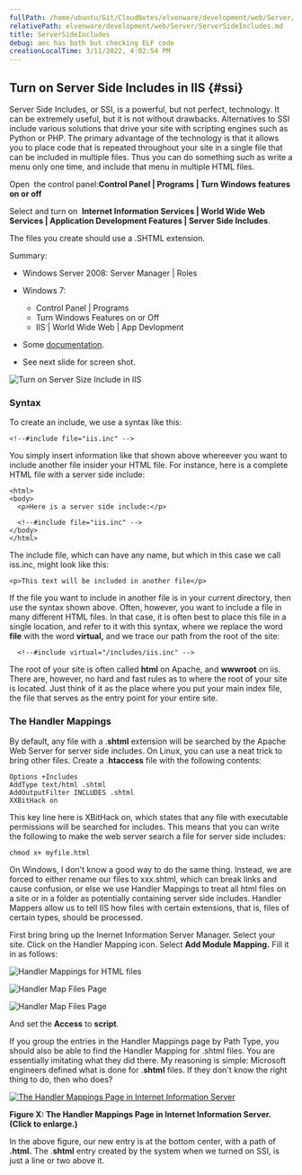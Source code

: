 ```yaml
---
fullPath: /home/ubuntu/Git/CloudNotes/elvenware/development/web/Server/ServerSideIncludes.md
relativePath: elvenware/development/web/Server/ServerSideIncludes.md
title: ServerSideIncludes
debug: aec has both but checking ELF code
creationLocalTime: 3/11/2022, 4:02:54 PM
---
```


<!-- toc -->
<!-- tocstop -->

Turn on Server Side Includes in IIS {#ssi}
-----------------------------------

Server Side Includes, or SSI, is a powerful, but not perfect,
technology. It can be extremely useful, but it is not without drawbacks.
Alternatives to SSI include various solutions that drive your site with
scripting engines such as Python or PHP. The primary advantage of the
technology is that it allows you to place code that is repeated
throughout your site in a single file that can be included in multiple
files. Thus you can do something such as write a menu only one time, and
include that menu in multiple HTML files.

Open  the control panel:**Control Panel | Programs | Turn Windows
features on or off**

Select and turn on  **Internet Information Services | World Wide Web
Services | Application Development Features | Server Side Includes**.

The files you create should use a .SHTML extension.

Summary:

-   Windows Server 2008: Server Manager | Roles
-   Windows 7: 
    -   Control Panel | Programs 
    -   Turn Windows Features on or Off
    -   IIS | World Wide Web | App Devlopment

-   Some [documentation](http://www.iis.net/ConfigReference/system.webServer/serverSideInclude).
-   See next slide for screen shot.

![Turn on Server Size Include in IIS][tosinc]



### Syntax

To create an include, we use a syntax like this:

~~~~ {.code}
<!--#include file="iis.inc" -->
~~~~

You simply insert information like that shown above whereever you want
to include another file insider your HTML file. For instance, here is a
complete HTML file with a server side include:

~~~~ {.code}
<html>
<body>
  <p>Here is a server side include:</p>

  <!--#include file="iis.inc" -->
</body>
</html>
~~~~

The include file, which can have any name, but which in this case we
call iss.inc, might look like this:

~~~~ {.code}
<p>This text will be included in another file</p>
~~~~

If the file you want to include in another file is in your current
directory, then use the syntax shown above. Often, however, you want to
include a file in many different HTML files. In that case, it is often
best to place this file in a single location, and refer to it with this
syntax, where we replace the word **file** with the word **virtual,**
and we trace our path from the root of the site:

~~~~ {.code}
  <!--#include virtual="/includes/iis.inc" -->
~~~~

The root of your site is often called **html** on Apache, and
**wwwroot** on iis. There are, however, no hard and fast rules as to
where the root of your site is located. Just think of it as the place
where you put your main index file, the file that serves as the entry
point for your entire site.

### The Handler Mappings

By default, any file with a .**shtml** extension will be searched by the Apache
Web Server for server side includes. On Linux, you can use a neat trick
to bring other files. Create a .**htaccess** file with the following
contents:

~~~~ {.code}
Options +Includes
AddType text/html .shtml
AddOutputFilter INCLUDES .shtml
XXBitHack on
~~~~

This key line here is XBitHack on, which states that any file with
executable permissions will be searched for includes. This means that
you can write the following to make the web server search a file for
server side includes:

~~~~ {.code}
chmod x+ myfile.html
~~~~

On Windows, I don't know a good way to do the same thing. Instead, we
are forced to either rename our files to xxx.shtml, which can break
links and cause confusion, or else we use Handler Mappings to treat all
html files on a site or in a folder as potentially containing server
side includes. Handler Mappers allow us to tell IIS how files with
certain extensions, that is, files of certain types, should be
processed.

First bring bring up the Inernet Information Server Manager. Select your
site. Click on the Handler Mapping icon. Select **Add Module
Mapping.** Fill it in as follows:

![Handler Mappings for HTML files][hm1]

![Handler Map Files Page][hm2]

![Handler Map Files Page][hm3]

And set the **Access** to **script**.

If you group the entries in the Handler Mappings page by Path Type, you
should also be able to find the Handler Mapping for .shtml files. You
are essentially imitating what they did there. My reasoning is simple:
Microsoft engineers defined what is done for .**shtml** files. If they
don't know the right thing to do, then who does?

[![The Handler Mappings Page in Internet Information Server][hmsm4]][hm4]

**Figure X: The Handler Mappings Page in Internet Information Server.
(Click to enlarge.)**

In the above figure, our new entry is at the bottom center, with a path
of **.html.** The .**shtml** entry created by the system when we turned
on SSI, is just a line or two above it.

<!--       -->
<!-- Links -->
<!--       -->

[tosinc]: https://s3.amazonaws.com/s3bucket01.elvenware.com/dev-images/charlie-images/development/ServerSideInclude.png
[hmsm1]: https://s3.amazonaws.com/s3bucket01.elvenware.com/dev-images/charlie-images/development/HandlerMapping01Small.png
[hm1]: https://s3.amazonaws.com/s3bucket01.elvenware.com/dev-images/charlie-images/development/HandlerMapping01.png
[hmsm2]: https://s3.amazonaws.com/s3bucket01.elvenware.com/dev-images/charlie-images/development/HandlerMapping02Small.png
[hm2]: https://s3.amazonaws.com/s3bucket01.elvenware.com/dev-images/charlie-images/development/HandlerMapping02.png
[hmsm3]: https://s3.amazonaws.com/s3bucket01.elvenware.com/dev-images/charlie-images/development/HandlerMapping03Small.png
[hm3]: https://s3.amazonaws.com/s3bucket01.elvenware.com/dev-images/charlie-images/development/HandlerMapping03.png
[hmsm4]: https://s3.amazonaws.com/s3bucket01.elvenware.com/dev-images/charlie-images/development/HandlerMapping04Small.png
[hm4]: https://s3.amazonaws.com/s3bucket01.elvenware.com/dev-images/charlie-images/development/HandlerMapping04.png
